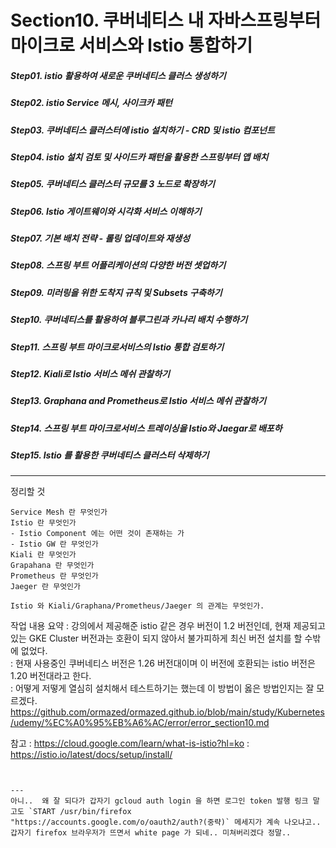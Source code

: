 # Section10. 쿠버네티스 내 자바스프링부터 마이크로 서비스와 lstio 통합하기
##### Step01. istio 활용하여 새로운 쿠버네티스 클러스 생성하기
##### Step02. istio Service 메시, 사이크카 패턴
##### Step03. 쿠버네티스 클러스터에 istio 설치하기 - CRD 및 istio 컴포넌트
##### Step04. istio 설치 검토 및 사이드카 패턴을 활용한 스프링부터 앱 배치
##### Step05. 쿠버네티스 클러스터 규모를 3 노드로 확장하기   
##### Step06. Istio 게이트웨이와 시각화 서비스 이해하기
##### Step07. 기본 배치 전략 - 롤링 업데이트와 재생성
##### Step08. 스프링 부트 어플리케이션의 다양한 버전 셋업하기
##### Step09. 미러링을 위한 도착지 규칙 및 Subsets 구축하기
##### Step10. 쿠버네티스를 활용하여 블루그린과 카나리 배치 수행하기
##### Step11. 스프링 부트 마이크로서비스의 Istio 통합 검토하기
##### Step12. Kiali로 Istio 서비스 메쉬 관찰하기
##### Step13. Graphana and Prometheus로 Istio 서비스 메쉬 관찰하기
##### Step14. 스프링 부트 마이크로서비스 트레이싱을 Istio와 Jaegar로 배포하
##### Step15. lstio 를 활용한 쿠버네티스 클러스터 삭제하기
---
정리할 것
```
Service Mesh 란 무엇인가
Istio 란 무엇인가
- Istio Component 에는 어떤 것이 존재하는 가
- Istio GW 란 무엇인가
Kiali 란 무엇인가
Grapahana 란 무엇인가
Prometheus 란 무엇인가
Jaeger 란 무엇인가

Istio 와 Kiali/Graphana/Prometheus/Jaeger 의 관계는 무엇인가.
```

작업 내용 요약
: 강의에서 제공해준 istio 같은 경우 버전이 1.2 버전인데, 현재 제공되고 있는 GKE Cluster 버전과는 호환이 되지 않아서 불가피하게 최신 버전 설치를 할 수밖에 없었다.   
: 현재 사용중인 쿠버네티스 버전은 1.26 버전대이며 이 버전에 호환되는 istio 버전은 1.20 버전대라고 한다.   
: 어떻게 저떻게 열심히 설치해서 테스트하기는 했는데 이 방법이 옳은 방법인지는 잘 모르겠다.   
https://github.com/ormazed/ormazed.github.io/blob/main/study/Kubernetes/udemy/%EC%A0%95%EB%A6%AC/error/error_section10.md   


참고
: https://cloud.google.com/learn/what-is-istio?hl=ko
: https://istio.io/latest/docs/setup/install/
```


---
아니..  왜 잘 되다가 갑자기 gcloud auth login 을 하면 로그인 token 발행 링크 말고도 `START /usr/bin/firefox "https://accounts.google.com/o/oauth2/auth?(중략)` 메세지가 계속 나오냐고..
갑자기 firefox 브라우저가 뜨면서 white page 가 되네.. 미쳐버리겠다 정말..
